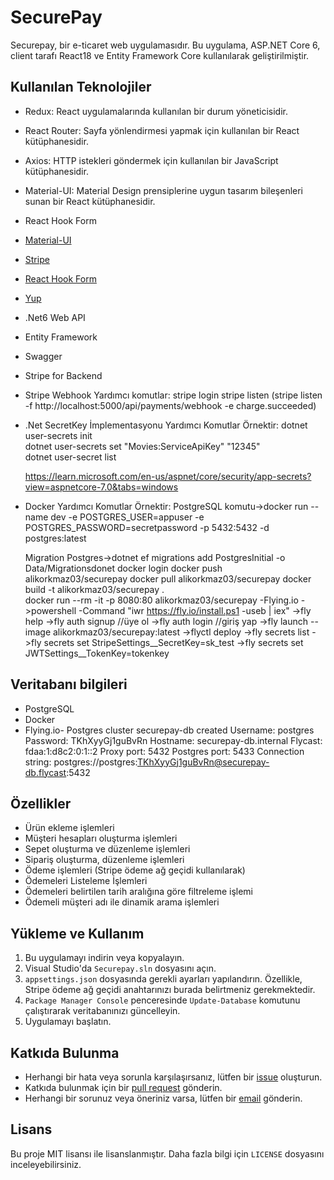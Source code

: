 # SecurePay

Securepay, bir e-ticaret web uygulamasıdır. Bu uygulama, ASP.NET Core 6, client tarafı React18 ve Entity Framework Core kullanılarak geliştirilmiştir.

## Kullanılan Teknolojiler 
- Redux: React uygulamalarında kullanılan bir durum yöneticisidir.
- React Router: Sayfa yönlendirmesi yapmak için kullanılan bir React kütüphanesidir.
- Axios: HTTP istekleri göndermek için kullanılan bir JavaScript kütüphanesidir.
- Material-UI: Material Design prensiplerine uygun tasarım bileşenleri sunan bir React kütüphanesidir.
- React Hook Form
- [Material-UI](https://mui.com/)
- [Stripe](https://stripe.com/)
- [React Hook Form](https://react-hook-form.com/)
- [Yup](https://github.com/jquense/yup)
- .Net6 Web API
- Entity Framework
- Swagger
- Stripe for Backend
- Stripe Webhook 
    Yardımcı komutlar:
     stripe login
     stripe listen
     (stripe listen -f http://localhost:5000/api/payments/webhook -e charge.succeeded)
- .Net SecretKey İmplementasyonu 
    Yardımcı Komutlar  Örnektir: 
    dotnet user-secrets init  
    dotnet user-secrets set "Movies:ServiceApiKey" "12345"  
    dotnet user-secret list

    https://learn.microsoft.com/en-us/aspnet/core/security/app-secrets?view=aspnetcore-7.0&tabs=windows
- Docker 
    Yardımcı Komutlar  Örnektir: 
    PostgreSQL komutu->docker run --name dev -e POSTGRES_USER=appuser -e POSTGRES_PASSWORD=secretpassword -p 5432:5432 -d postgres:latest

    Migration Postgres->dotnet ef migrations add PostgresInitial -o Data/Migrationsdonet
    docker login
    docker push alikorkmaz03/securepay
    docker pull alikorkmaz03/securepay
    docker build -t alikorkmaz03/securepay .   
    docker run --rm -it -p 8080:80 alikorkmaz03/securepay
-Flying.io
   ->powershell -Command "iwr https://fly.io/install.ps1 -useb | iex"
   ->fly help
   ->fly auth signup  //üye ol
   ->fly auth login   //giriş yap
   ->fly launch --image alikorkmaz03/securepay:latest
   ->flyctl deploy
   ->fly secrets list
   ->fly secrets  set StripeSettings__SecretKey=sk_test
   ->fly secrets  set JWTSettings__TokenKey=tokenkey
## Veritabanı bilgileri
- PostgreSQL
- Docker
- Flying.io-
Postgres cluster securepay-db created
  Username:    postgres
  Password:    TKhXyyGj1guBvRn
  Hostname:    securepay-db.internal
  Flycast:     fdaa:1:d8c2:0:1::2
  Proxy port:  5432
  Postgres port:  5433
  Connection string: postgres://postgres:TKhXyyGj1guBvRn@securepay-db.flycast:5432



## Özellikler

- Ürün ekleme işlemleri
- Müşteri hesapları oluşturma işlemleri
- Sepet oluşturma ve düzenleme işlemleri
- Sipariş oluşturma, düzenleme işlemleri
- Ödeme işlemleri (Stripe ödeme ağ geçidi kullanılarak)
- Ödemeleri Listeleme İşlemleri
- Ödemeleri belirtilen tarih aralığına göre filtreleme işlemi
- Ödemeli müşteri adı ile dinamik arama işlemleri

## Yükleme ve Kullanım

1. Bu uygulamayı indirin veya kopyalayın.
2. Visual Studio'da `Securepay.sln` dosyasını açın.
3. `appsettings.json` dosyasında gerekli ayarları yapılandırın. Özellikle, Stripe ödeme ağ geçidi anahtarınızı burada belirtmeniz gerekmektedir.
4. `Package Manager Console` penceresinde `Update-Database` komutunu çalıştırarak veritabanınızı güncelleyin.
5. Uygulamayı başlatın.

## Katkıda Bulunma

- Herhangi bir hata veya sorunla karşılaşırsanız, lütfen bir [issue](https://github.com/alikorkmaz03/Securepay/issues) oluşturun.
- Katkıda bulunmak için bir [pull request](https://github.com/alikorkmaz03/Securepay/pulls) gönderin.
- Herhangi bir sorunuz veya öneriniz varsa, lütfen bir [email](mailto:alikorkmaz03@gmail.com) gönderin.

## Lisans

Bu proje MIT lisansı ile lisanslanmıştır. Daha fazla bilgi için `LICENSE` dosyasını inceleyebilirsiniz.
